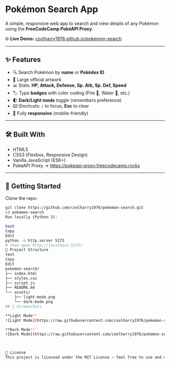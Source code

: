# Pokémon Search App

A simple, responsive web app to search and view details of any Pokémon using the **FreeCodeCamp PokéAPI Proxy**.

🌐 **Live Demo:** [coolharry1976.github.io/pokemon-search](https://coolharry1976.github.io/pokemon-search/)

---

## ✨ Features
- 🔍 Search Pokémon by **name** or **Pokédex ID**
- 🎨 Large official artwork
- 📊 Stats: **HP, Attack, Defense, Sp. Atk, Sp. Def, Speed**
- 🏷️ Type **badges** with color coding (Fire 🔴, Water 🔵, etc.)
- 🌓 **Dark/Light mode** toggle (remembers preference)
- ⌨️ Shortcuts: `/` to focus, **Esc** to clear
- 📱 Fully **responsive** (mobile-friendly)

---

## 🛠️ Built With
- HTML5  
- CSS3 (Flexbox, Responsive Design)  
- Vanilla JavaScript (ES6+)  
- PokeAPI Proxy → https://pokeapi-proxy.freecodecamp.rocks  

---

## 🚀 Getting Started

Clone the repo:
```bash
git clone https://github.com/coolharry1976/pokemon-search.git
cd pokemon-search
Run locally (Python 3):

bash
Copy
Edit
python -m http.server 5173
# then open http://localhost:5173/
📂 Project Structure
text
Copy
Edit
pokemon-search/
├── index.html
├── styles.css
├── script.js
├── README.md
└── assets/
    ├── light-mode.png
    └── dark-mode.png
## 📸 Screenshots

**Light Mode**  
![Light Mode](https://raw.githubusercontent.com/coolharry1976/pokemon-search/main/assets/light-mode.png)

**Dark Mode**  
![Dark Mode](https://raw.githubusercontent.com/coolharry1976/pokemon-search/main/assets/dark-mode.png)

  

📜 License
This project is licensed under the MIT License — feel free to use and modify.